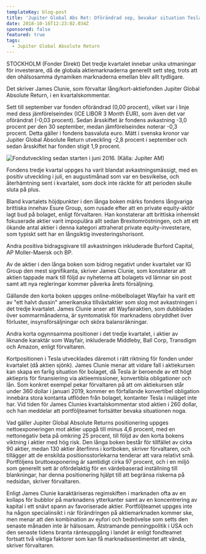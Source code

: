 ```yaml
---
templateKey: blog-post
title: 'Jupiter Global Abs Ret: Oförändrad sep, bevakar situation Tesla'
date: 2018-10-16T12:23:02.034Z
sponsored: false
featured: true
tags:
  - Jupiter Global Absolute Return
---
```

STOCKHOLM (Fonder Direkt) Det tredje kvartalet innebar unika utmaningar för investerare, då de globala aktiemarknaderna generellt sett steg, trots att den ohälsosamma dynamiken marknaderna emellan blev allt tydligare.

Det skriver James Clunie, som förvaltar lång/kort-aktiefonden Jupiter Global Absolute Return, i en kvartalskommentar.

Sett till september var fonden oförändrad (0,00 procent), vilket var i linje med dess jämförelseindex (ICE LIBOR 3 Month EUR), som även det var oförändrat (-0,03 procent). Sedan årsskiftet är fondens avkastning -3,0 procent per den 30 september, medan jämförelseindex noterar -0,3 procent. Detta gäller i fondens basvaluta euro. Mätt i svenska kronor var Jupiter Global Absolute Return utveckling -2,8 procent i september och sedan årsskiftet har fonden stigit 1,9 procent.



![Fondutveckling sedan starten i juni 2016. (Källa: Jupiter AM)](/img/562047401.png)

Fondens tredje kvartal uppges ha varit blandat avkastningsmässigt, med en positiv utveckling i juli, en augustimånad som var en besvikelse, och återhämtning sent i kvartalet, som dock inte räckte för att perioden skulle sluta på plus. 



Bland kvartalets höjdpunkter i den långa boken märks fondens långvariga brittiska innehav Esure Group, som rusade efter att en private equity-aktör lagt bud på bolaget, enligt förvaltaren. Han konstaterar att brittiska inhemskt fokuserade aktier varit impopulära allt sedan Brexitomröstningen, och att ett ökande antal aktier i denna kategori attraherat private equity-investerare, som typiskt sett har en långsiktig investeringshorisont. 



Andra positiva bidragsgivare till avkastningen inkluderade Burford Capital, AP Moller-Maersk och BP.



Av de aktier i den långa boken som bidrog negativt under kvartalet var IG Group den mest signifikanta, skriver James Clunie, som konstaterar att aktien tappade mark till följd av nyheterna att bolagets vd lämnar sin post samt att nya regleringar kommer påverka årets försäljning. 



Gällande den korta boken uppges online-möbelbolaget Wayfair ha varit ett av "ett halvt dussin" amerikanska tillväxtaktier som slog mot avkastningen i det tredje kvartalet. James Clunie anser att Wayfairaktien, som dubblades över sommarmånaderna, är symtomatisk för marknadens obryddhet över förluster, insynsförsäljningar och sköra balansräkningar. 



Andra korta ogynnsamma positioner i det tredje kvartalet, i aktier av liknande karaktär som Wayfair, inkluderade Middleby, Ball Corp, Transdigm och Amazon, enligt förvaltaren. 



Kortpositionen i Tesla utvecklades däremot i rätt riktning för fonden under kvartalet (då aktien sjönk). James Clunie menar att vidare fall i aktiekursen kan skapa en farlig situation för bolaget, då Tesla är beroende av ett högt aktiepris för finansiering via aktieemissioner, konvertibla obligationer och lån. Som konkret exempel pekar förvaltaren på att om aktiekursen står under 360 dollar i januari 2019, kommer en förfallande konvertibel obligation innebära stora kontanta utflöden från bolaget, kontanter Tesla i nuläget inte har. Vid tiden för James Clunies kvartalskommentar stod aktien i 260 dollar, och han meddelar att portföljteamet fortsätter bevaka situationen noga.



Vad gäller Jupiter Global Absolute Returns positionering uppges nettoexponeringen mot aktier uppgå till minus 4,6 procent, med en nettonegativ beta på omkring 25 procent, till följd av den korta bokens viktning i aktier med hög risk. Den långa boken består för tillfället av cirka 90 aktier, medan 130 aktier återfinns i kortboken, skriver förvaltaren, och tillägger att de enskilda positionsstorlekarna tenderar att vara relativt små. Portföljens bruttoexponering är samtidigt cirka 97 procent, och i en miljö som generellt sett är ofördelaktig för en värdebaserad inställning till blankningar, har denna positionering hjälpt till att begränsa riskerna på nedsidan, skriver förvaltaren.



Enligt James Clunie karaktäriseras regimskiften i marknaden ofta av en kollaps för bubblor på marknadens ytterkanter samt av en koncentrering av kapital i ett snävt spann av favoriserade aktier. Portföljteamet uppges inte ha någon specialinsikt i när förändringen på aktiemarknaden kommer ske, men menar att den kombination av eufori och bedrövelse som setts den senaste månaden inte är hälsosam. Åtstramande penningpolitik i USA och den senaste tidens branta ränteuppgång i landet är enligt fondteamet fortsatt två viktiga faktorer som kan få marknadssentimentet att vända, skriver förvaltaren.
